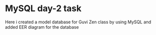 # MySQL day-2 task

Here i created a model database for  Guvi Zen class by using MySQL and added EER diagram for the database
